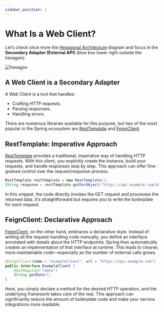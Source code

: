```yaml
---
sidebar_position: 1
---
```


# What Is a Web Client?

Let’s check once more the [Hexagonal Architecture](/spring-boot-in-a-nutshell/project-structure#follow-hexagonal-architecture) diagram and focus in the **Secondary Adapter (External API)** (blue box lower right outside the hexagon):

<div>
  <img src={require('@site/static/img/external-api-integration/hexagon.png').default} alt="hexagon" />
</div>

## A Web Client is a Secondary Adapter

A Web Client is a tool that handles:

* Crafting HTTP requests.
* Parsing responses.
* Handling errors.

There are numerous libraries available for this purpose, but two of the most popular in the Spring ecosystem are [RestTemplate](https://www.baeldung.com/rest-template) and [FeignClient](https://docs.spring.io/spring-cloud-openfeign/docs/current/reference/html/).

## RestTemplate: Imperative Approach

[RestTemplate](https://www.baeldung.com/rest-template) provides a traditional, imperative way of handling HTTP requests. With this client, you explicitly create the instance, build your requests, and handle responses step by step. This approach can offer fine-grained control over the request/response process.

```java
RestTemplate restTemplate = new RestTemplate();
String response = restTemplate.getForObject("https://api.example.com/data", String.class);
```

In this snippet, the code directly invokes the GET request and processes the returned data. It’s straightforward but requires you to write the boilerplate for each request.

## FeignClient: Declarative Approach

[FeignClient](https://docs.spring.io/spring-cloud-openfeign/docs/current/reference/html/), on the other hand, embraces a declarative style. Instead of writing all the request-handling code manually, you define an interface annotated with details about the HTTP endpoints. Spring then automatically creates an implementation of that interface at runtime. This leads to cleaner, more maintainable code—especially as the number of external calls grows.

```java
@FeignClient(name = "exampleClient", url = "https://api.example.com")
public interface ExampleClient {
    @GetMapping("/data")
    String getData();
}
```

Here, you simply declare a method for the desired HTTP operation, and the underlying framework takes care of the rest. This approach can significantly reduce the amount of boilerplate code and make your service integrations more readable.